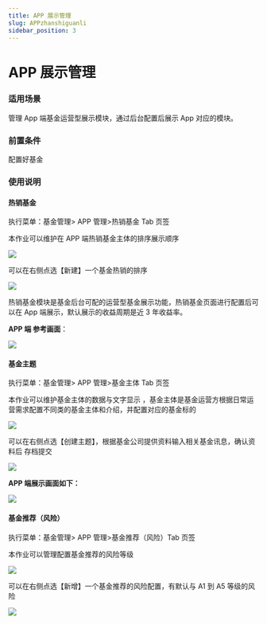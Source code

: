 ```yaml
---
title: APP 展示管理
slug: APPzhanshiguanli
sidebar_position: 3
---
```



# APP 展示管理

### 适用场景

管理 App 端基金运营型展示模块，通过后台配置后展示 App 对应的模块。

### 前置条件

配置好基金

### 使用说明

#### 热销基金

执行菜单：基金管理&gt; APP 管理&gt;热销基金 Tab 页签

本作业可以维护在 APP 端热销基金主体的排序展示顺序

<img src="/assets/THeDb4yWToo2Wgxjyd0cPuZNn3d.png"/>

可以在右侧点选【新建】一个基金热销的排序

<img src="/assets/Vz4AbYplTokO9cxBT1qcS03YnFb.png"/>

热销基金模块是基金后台可配的运营型基金展示功能，热销基金页面进行配置后可以在 App 端展示，默认展示的收益周期是近 3 年收益率。

**APP 端 参考画面**：

<img src="/assets/BMl0bK93ho5wyixzlYNctDrSnPg.png"/>

#### 基金主题

执行菜单：基金管理&gt; APP 管理&gt;基金主体 Tab 页签

本作业可以维护基金主体的数据与文字显示 ，基金主体是基金运营方根据日常运营需求配置不同类的基金主体和介绍，并配置对应的基金标的

<img src="/assets/TeTTbv9yDoo8UzxgRjXcXW8bnjh.png"/>

可以在右侧点选【创建主题】，根据基金公司提供资料输入相关基金讯息，确认资料后 存档提交

<img src="/assets/XALNbi787oro9hxxVjjcezYsnie.png"/>

**APP 端展示画面如下：**

<img src="/assets/St5QbZSn4oztjpxcIYRclRKendh.png"/>

#### 基金推荐（风险）

执行菜单：基金管理&gt; APP 管理&gt;基金推荐（风险）Tab 页签

本作业可以管理配置基金推荐的风险等级

<img src="/assets/S7PIbych0oug3RxQawOchLCHnCc.png"/>

可以在右侧点选【新增】一个基金推荐的风险配置，有默认与 A1 到 A5 等级的风险

<img src="/assets/XCqWbIjRPo13u5xQVBmcdZixnec.png"/>

